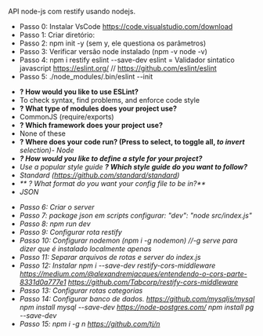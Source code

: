 API node-js com restify usando nodejs.

* Passo 0: Instalar VsCode
https://code.visualstudio.com/download
* Passo 1: Criar diretório:
* Passo 2: npm init -y (sem y, ele questiona os parâmetros)
* Passo 3: Verificar versão node instalado (npm -v node -v)
* Passo 4: npm i restify eslint --save-dev
eslint = Validador sintatico javascript https://eslint.org/ // https://github.com/eslint/eslint
* Passo 5: ./node_modules/.bin/eslint --init
- **? How would you like to use ESLint?** 
- To check syntax, find problems, and enforce code style
- **? What type of modules does your project use?** 
- CommonJS (require/exports)
- **? Which framework does your project use?** 
- None of these
- **? Where does your code run? (Press <space> to select, <a> to toggle all, <i> to invert** selection)- Node
- **? How would you like to define a style for your project?** 
- Use a popular style guide
**? Which style guide do you want to follow?** 
- Standard (https://github.com/standard/standard)
- ** ? What format do you want your config file to be in?**
- JSON
* Passo 6: Criar o server
* Passo 7: package json em scripts configurar: "dev": "node src/index.js"
* Passo 8: npm run dev
* Passo 9: Configurar rota restify
* Passo 10: Configurar nodemon (npm i -g nodemon) //-g serve para dizer que é instalado localmente apenas
* Passo 11: Separar arquivos de rotas e server do index.js
* Passo 12: Instalar npm i --save-dev restify-cors-middleware
https://medium.com/@alexandremjacques/entendendo-o-cors-parte-8331d0a777e1
https://github.com/Tabcorp/restify-cors-middleware
* Passo 13: Configurar rotas categorias
* Passo 14: Configurar banco de dados.
https://github.com/mysqljs/mysql npm install mysql --save-dev
https://node-postgres.com/ npm install pg --save-dev
* Passo 15: npm i -g n 
https://github.com/tj/n